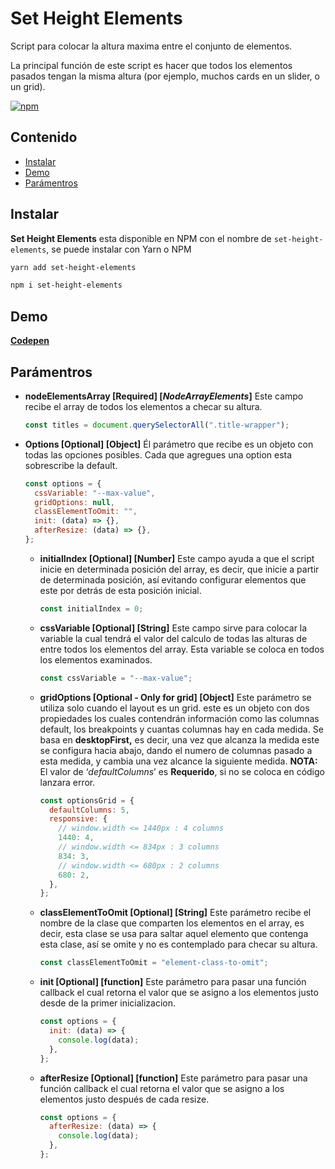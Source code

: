 # Set Height Elements

Script para colocar la altura maxima entre el conjunto de elementos.

La principal función de este script es hacer que todos los elementos pasados tengan la misma altura (por ejemplo, muchos cards en un slider, o un grid).

[![npm](https://img.shields.io/npm/v/set-height-elements?color=check&style=plastic)](https://www.npmjs.com/package/set-height-elements)

## Contenido

- [Instalar](#Instalar)
- [Demo](#Demo)
- [Parámentros](#Parámentros)

## Instalar

**Set Height Elements** esta disponible en NPM con el nombre de `set-height-elements`, se puede instalar con Yarn o NPM

```sh
yarn add set-height-elements
```

```sh
npm i set-height-elements
```

## Demo

**[Codepen](https://codepen.io/soyleninjs/pen/PoKMxGV)**

## Parámentros

- **nodeElementsArray [Required] [*NodeArrayElements*]**
  Este campo recibe el array de todos los elementos a checar su altura.
  ```javascript
  const titles = document.querySelectorAll(".title-wrapper");
  ```
- **Options [Optional] [Object]**
  Él parámetro que recibe es un objeto con todas las opciones posibles. Cada que agregues una option esta sobrescribe la default.
  ```javascript
  const options = {
    cssVariable: "--max-value",
    gridOptions: null,
    classElementToOmit: "",
    init: (data) => {},
    afterResize: (data) => {},
  };
  ```
  - **initialIndex [Optional] [Number]**
    Este campo ayuda a que el script inicie en determinada posición del array, es decir, que inicie a partir de determinada posición, así evitando configurar elementos que este por detrás de esta posición inicial.
    ```javascript
    const initialIndex = 0;
    ```
  - **cssVariable [Optional] [String]**
    Este campo sirve para colocar la variable la cual tendrá el valor del calculo de todas las alturas de entre todos los elementos del array. Esta variable se coloca en todos los elementos examinados.
    ```javascript
    const cssVariable = "--max-value";
    ```
  - **gridOptions [Optional - Only for grid] [Object]**
    Este parámetro se utiliza solo cuando el layout es un grid. este es un objeto con dos propiedades los cuales contendrán información como las columnas default, los breakpoints y cuantas columnas hay en cada medida.
    Se basa en **desktopFirst,** es decir, una vez que alcanza la medida este se configura hacia abajo, dando el numero de columnas pasado a esta medida, y cambia una vez alcance la siguiente medida.
    **NOTA:** El valor de ‘_defaultColumns_’ es **Requerido**, si no se coloca en código lanzara error.
    ```javascript
    const optionsGrid = {
      defaultColumns: 5,
      responsive: {
        // window.width <= 1440px : 4 columns
        1440: 4,
        // window.width <= 834px : 3 columns
        834: 3,
        // window.width <= 680px : 2 columns
        680: 2,
      },
    };
    ```
  - **classElementToOmit [Optional] [String]**
    Este parámetro recibe el nombre de la clase que comparten los elementos en el array, es decir, esta clase se usa para saltar aquel elemento que contenga esta clase, así se omite y no es contemplado para checar su altura.
    ```javascript
    const classElementToOmit = "element-class-to-omit";
    ```
  - **init [Optional] [function]**
    Este parámetro para pasar una función callback el cual retorna el valor que se asigno a los elementos justo desde de la primer inicializacion.
    ```javascript
    const options = {
      init: (data) => {
        console.log(data);
      },
    };
    ```
  - **afterResize [Optional] [function]**
    Este parámetro para pasar una función callback el cual retorna el valor que se asigno a los elementos justo después de cada resize.
    ```javascript
    const options = {
      afterResize: (data) => {
        console.log(data);
      },
    };
    ```

